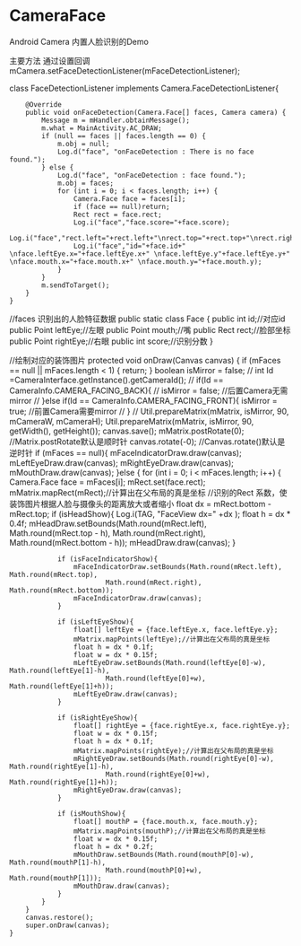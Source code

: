 # CameraFace

Android Camera 内置人脸识别的Demo

主要方法
通过设置回调
mCamera.setFaceDetectionListener(mFaceDetectionListener);

class  FaceDetectionListener implements Camera.FaceDetectionListener{

        @Override
        public void onFaceDetection(Camera.Face[] faces, Camera camera) {
            Message m = mHandler.obtainMessage();
            m.what = MainActivity.AC_DRAW;
            if (null == faces || faces.length == 0) {
                m.obj = null;
                Log.d("face", "onFaceDetection : There is no face found.");
            } else {
                Log.d("face", "onFaceDetection : face found.");
                m.obj = faces;
                for (int i = 0; i < faces.length; i++) {
                    Camera.Face face = faces[i];
                    if (face == null)return;
                    Rect rect = face.rect;
                    Log.i("face","face.score="+face.score);
                    Log.i("face","rect.left="+rect.left+"\nrect.top="+rect.top+"\nrect.right="+rect.right+"\nrect.bottom="+rect.bottom);
                    Log.i("face","id="+face.id+" \nface.leftEye.x="+face.leftEye.x+" \nface.leftEye.y"+face.leftEye.y+" \nface.mouth.x="+face.mouth.x+" \nface.mouth.y="+face.mouth.y);
                }
            }
            m.sendToTarget();
        }
    }


//faces 识别出的人脸特征数据
public static class Face {
        public int id;//对应id
        public Point leftEye;//左眼
        public Point mouth;//嘴
        public Rect rect;//脸部坐标
        public Point rightEye;//右眼
        public int score;//识别分数
}

//绘制对应的装饰图片
protected void onDraw(Canvas canvas) {
        if (mFaces == null || mFaces.length < 1) {
            return;
        }
        boolean isMirror = false;
//        int Id =CameraInterface.getInstance().getCameraId();
//        if(Id == CameraInfo.CAMERA_FACING_BACK){
//            isMirror = false; //后置Camera无需mirror
//        }else if(Id == CameraInfo.CAMERA_FACING_FRONT){
        isMirror = true;  //前置Camera需要mirror
//        }
//        Util.prepareMatrix(mMatrix, isMirror, 90, mCameraW, mCameraH);
        Util.prepareMatrix(mMatrix, isMirror, 90, getWidth(), getHeight());
        canvas.save();
        mMatrix.postRotate(0); //Matrix.postRotate默认是顺时针
        canvas.rotate(-0);   //Canvas.rotate()默认是逆时针
        if (mFaces == null){
            mFaceIndicatorDraw.draw(canvas);
            mLeftEyeDraw.draw(canvas);
            mRightEyeDraw.draw(canvas);
            mMouthDraw.draw(canvas);
        }else {
            for (int i = 0; i < mFaces.length; i++) {
                Camera.Face face = mFaces[i];
                mRect.set(face.rect);
                mMatrix.mapRect(mRect);//计算出在父布局的真是坐标
                //识别的Rect 系数，使装饰图片根据人脸与摄像头的距离放大或者缩小
                float dx = mRect.bottom - mRect.top;
                if (isHeadShow){
                    Log.i(TAG, "FaceView  dx=" +dx );
                    float h = dx * 0.4f;
                    mHeadDraw.setBounds(Math.round(mRect.left), Math.round(mRect.top - h),
                            Math.round(mRect.right), Math.round(mRect.bottom - h));
                    mHeadDraw.draw(canvas);
                }

                if (isFaceIndicatorShow){
                    mFaceIndicatorDraw.setBounds(Math.round(mRect.left), Math.round(mRect.top),
                            Math.round(mRect.right), Math.round(mRect.bottom));
                    mFaceIndicatorDraw.draw(canvas);
                }

                if (isLeftEyeShow){
                    float[] leftEye = {face.leftEye.x, face.leftEye.y};
                    mMatrix.mapPoints(leftEye);//计算出在父布局的真是坐标
                    float h = dx * 0.1f;
                    float w = dx * 0.15f;
                    mLeftEyeDraw.setBounds(Math.round(leftEye[0]-w), Math.round(leftEye[1]-h),
                            Math.round(leftEye[0]+w), Math.round(leftEye[1]+h));
                    mLeftEyeDraw.draw(canvas);
                }

                if (isRightEyeShow){
                    float[] rightEye = {face.rightEye.x, face.rightEye.y};
                    float w = dx * 0.15f;
                    float h = dx * 0.1f;
                    mMatrix.mapPoints(rightEye);//计算出在父布局的真是坐标
                    mRightEyeDraw.setBounds(Math.round(rightEye[0]-w), Math.round(rightEye[1]-h),
                            Math.round(rightEye[0]+w), Math.round(rightEye[1]+h));
                    mRightEyeDraw.draw(canvas);
                }

                if (isMouthShow){
                    float[] mouthP = {face.mouth.x, face.mouth.y};
                    mMatrix.mapPoints(mouthP);//计算出在父布局的真是坐标
                    float w = dx * 0.15f;
                    float h = dx * 0.2f;
                    mMouthDraw.setBounds(Math.round(mouthP[0]-w), Math.round(mouthP[1]-h),
                            Math.round(mouthP[0]+w), Math.round(mouthP[1]));
                    mMouthDraw.draw(canvas);
                }
            }
        }
        canvas.restore();
        super.onDraw(canvas);
    }
